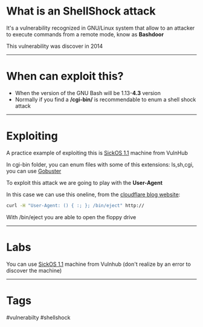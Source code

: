 
# What is an ShellShock attack

It's a vulnerability recognized in GNU/Linux system that allow to an attacker to execute commands from a remote mode, know as **Bashdoor** 

This vulnerability was discover in 2014

---

# When can exploit this?

- When the version of the GNU Bash will be 1.13-**4.3** version
- Normally if you find a **/cgi-bin/** is recommendable to enum a shell shock attack

---


# Exploiting

A practice example of exploiting this is [SickOS 1.1](../../CTF/VulnHub/SickOS%201.1.md) machine from VulnHub

In cgi-bin folder, you can enum files with some of this extensions: ls,sh,cgi, you can use [Gobuster](../../Tools/Enumeration/Gobuster.md)

To exploit this attack we are going to play with the **User-Agent** 

In this case we can use this oneline, from the [cloudflare blog website](https://blog.cloudflare.com/inside-shellshock/):

````bash
curl -H "User-Agent: () { :; }; /bin/eject" http://
````

With /bin/eject you are able to open the floppy drive


----

# Labs

You can use [SickOS 1.1](../../CTF/VulnHub/SickOS%201.1.md) machine from Vulnhub (don't realize by an error to discover the machine)

---

# Tags

#vulnerabilty #shellshock